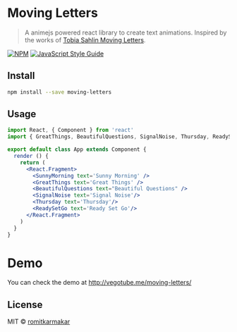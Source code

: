 # Moving Letters

> A animejs powered react library to create text animations.
Inspired by the works of [Tobia Sahlin Moving Letters](https://tobiasahlin.com/moving-letters/).

[![NPM](https://img.shields.io/npm/v/moving-letters.svg)](https://www.npmjs.com/package/moving-letters) [![JavaScript Style Guide](https://img.shields.io/badge/code_style-standard-brightgreen.svg)](https://standardjs.com)

## Install

```bash
npm install --save moving-letters
```

## Usage

```jsx
import React, { Component } from 'react'
import { GreatThings, BeautifulQuestions, SignalNoise, Thursday, ReadySetGo, SunnyMorning } from 'moving-letters'

export default class App extends Component {
  render () {
    return (
      <React.Fragment>
        <SunnyMorning text='Sunny Morning' />
        <GreatThings text='Great Things' />
        <BeautifulQuestions text="Beautiful Questions" />
        <SignalNoise text='Signal Noise'/>
        <Thursday text='Thursday'/>
        <ReadySetGo text='Ready Set Go'/>
      </React.Fragment>
    )
  }
}
```

# Demo

You can check the demo at http://vegotube.me/moving-letters/

## License

MIT © [romitkarmakar](https://github.com/romitkarmakar)

